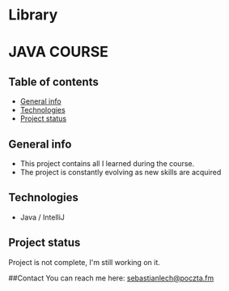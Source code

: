 # Library
# JAVA COURSE

## Table of contents
* [General info](#general-info)
* [Technologies](#technologies)
* [Project status](#project-status)

## General info
- This project contains all I learned during the course.
- The project is constantly evolving as new skills are acquired

## Technologies
- Java / IntelliJ

## Project status
Project is not complete, I'm still working on it.

##Contact
You can reach me here: <a href="mailto:sebastianlech@poczta.fm">sebastianlech@poczta.fm</a>
